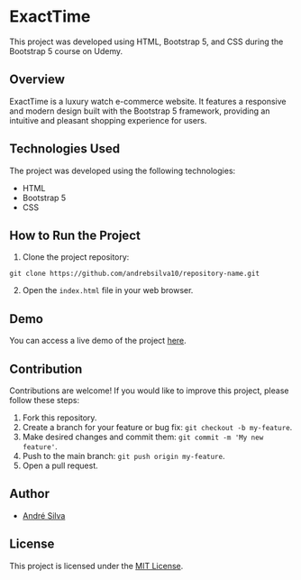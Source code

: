 # ExactTime

This project was developed using HTML, Bootstrap 5, and CSS during the Bootstrap 5 course on Udemy.

## Overview

ExactTime is a luxury watch e-commerce website. It features a responsive and modern design built with the Bootstrap 5 framework, providing an intuitive and pleasant shopping experience for users.

## Technologies Used

The project was developed using the following technologies:

- HTML
- Bootstrap 5
- CSS

## How to Run the Project

1. Clone the project repository:

```
git clone https://github.com/andrebsilva10/repository-name.git
```

2. Open the `index.html` file in your web browser.

## Demo

You can access a live demo of the project [here](https://github.com/andrebsilva10).

## Contribution

Contributions are welcome! If you would like to improve this project, please follow these steps:

1. Fork this repository.
2. Create a branch for your feature or bug fix: `git checkout -b my-feature`.
3. Make desired changes and commit them: `git commit -m 'My new feature'`.
4. Push to the main branch: `git push origin my-feature`.
5. Open a pull request.

## Author

- [André Silva](https://github.com/andrebsilva10)

## License

This project is licensed under the [MIT License](https://opensource.org/licenses/MIT).
